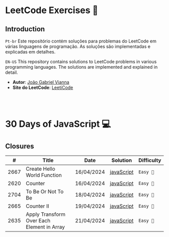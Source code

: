 # LeetCode Exercises 🚀

## Introduction
`Pt-br`
Este repositório contém soluções para problemas do LeetCode em várias linguagens de programação. As soluções são implementadas e explicadas em detalhes.

`EN-US`
This repository contains solutions to LeetCode problems in various programming languages. The solutions are implemented and explained in detail.


-  **Autor**: [João Gabriel Vianna](https://www.linkedin.com/in/jo%C3%A3o-gabriel-vianna-9439ba288/)<br/>
-  **Site do LeetCode**: [LeetiCode](https://leetcode.com/)

<br/><br/>

# 30 Days of JavaScript 💻

 ## Closures
| # | Title | Date | Solution | Difficulty |
|---| ----- | ---- | -------- | ---------- |
| 2667  | Create Hello World Function    |    16/04/2024    |     [javaScript](https://github.com/JoaoGabrielVianna/leetcode/tree/main/30-Days-of-JavaScript/Create-Hello-World-Function)          |  `Easy 👶`       |
| 2620  | Counter | 16/04/2024 | [javaScript](https://github.com/JoaoGabrielVianna/leetcode/tree/main/30-Days-of-JavaScript/Counter) | `Easy 👶` |
| 2704  | To Be Or Not To Be| 18/04/2024 | [javaScript](https://github.com/JoaoGabrielVianna/leetcode/tree/main/30-Days-of-JavaScript/To-Be-Or-Not-To-Be) |`Easy 👶`|
| 2665  | Counter II | 19/04/2024 | [javaScript](https://github.com/JoaoGabrielVianna/leetcode/tree/main/30-Days-of-JavaScript/Counter-II) | `Easy 👶`|
| 2635  | Apply Transform Over Each Element in Array | 21/04/2024 | [javaScript](https://github.com/JoaoGabrielVianna/leetcode/tree/main/30-Days-of-JavaScript/Apply-Transform-Over-Each-Element-in-Array) |  `Easy 👶` |